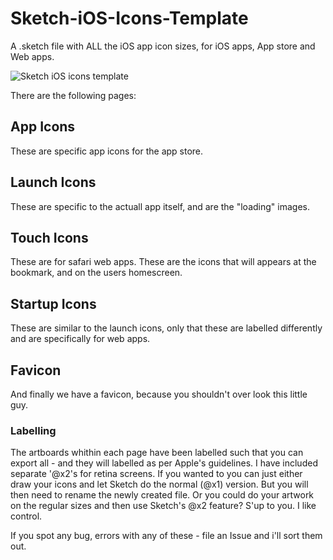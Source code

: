 Sketch-iOS-Icons-Template
=========================

A .sketch file with ALL the iOS app icon sizes, for iOS apps, App store and Web apps.

![Sketch iOS icons template](https://dl.dropboxusercontent.com/u/3588577/sketch-ios.png)

There are the following pages:

## App Icons
These are specific app icons for the app store.

## Launch Icons
These are specific to the actuall app itself, and are the "loading" images.

## Touch Icons
These are for safari web apps. These are the icons that will appears at the bookmark, and on the users homescreen.

## Startup Icons
These are similar to the launch icons, only that these are labelled differently and are specifically for web apps.

## Favicon
And finally we have a favicon, because you shouldn't over look this little guy.

### Labelling
The artboards whithin each page have been labelled such that you can export all - and they will labelled as per Apple's guidelines.
I have included separate '@x2's for retina screens. If you wanted to you can just either draw your icons and let Sketch do the normal (@x1) version. But you will then need to rename the newly created file.
Or you could do your artwork on the regular sizes and then use Sketch's @x2 feature? S'up to you. I like control.

If you spot any bug, errors with any of these - file an Issue and i'll sort them out.
